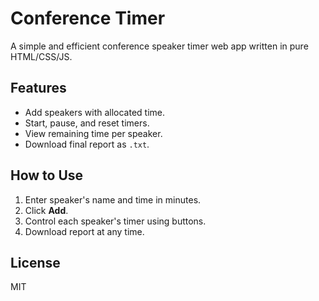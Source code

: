 # Conference Timer

A simple and efficient conference speaker timer web app written in pure HTML/CSS/JS.

## Features
- Add speakers with allocated time.
- Start, pause, and reset timers.
- View remaining time per speaker.
- Download final report as `.txt`.

## How to Use
1. Enter speaker's name and time in minutes.
2. Click **Add**.
3. Control each speaker's timer using buttons.
4. Download report at any time.

## License
MIT
